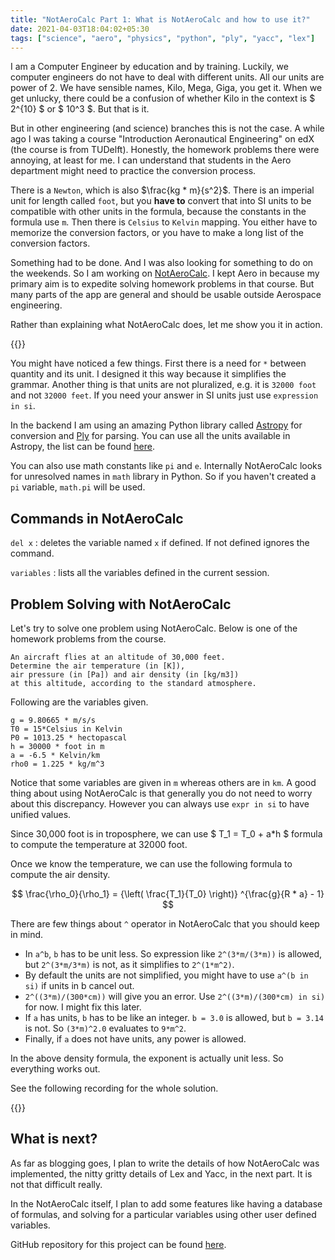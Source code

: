 ```yaml
---
title: "NotAeroCalc Part 1: What is NotAeroCalc and how to use it?"
date: 2021-04-03T18:04:02+05:30
tags: ["science", "aero", "physics", "python", "ply", "yacc", "lex"]
---
```




I am a Computer Engineer by education and by training. Luckily, we computer engineers do not have to deal with different units. All our units are power of 2. We have sensible names, Kilo, Mega, Giga, you get it. When we get unlucky, there could be a confusion of whether Kilo in the context is $ 2^{10} $ or $ 10^3 $. But that is it.

But in other engineering (and science) branches this is not the case. A while ago I was taking a course "Introduction Aeronautical Engineering" on edX (the course is from TUDelft). Honestly, the homework problems there were annoying, at least for me. I can understand that students in the Aero department might need to practice the conversion process.

There is a `Newton`, which is also $\frac{kg * m}{s^2}$. There is an imperial unit for length called `foot`, but you __have to__ convert that into SI units to be compatible with other units in the formula, because the constants in the formula use `m`. Then there is `Celsius` to `Kelvin` mapping. You either have to memorize the conversion factors, or you have to make a long list of the conversion factors.

Something had to be done. And I was also looking for something to do on the weekends. So I am working on  [NotAeroCalc](https://github.com/DhruvPatel01/NotAeroCalc/). I kept Aero in because my primary aim is to expedite solving homework problems in that course. But many parts of the app are general and should be usable outside Aerospace engineering. 

Rather than explaining what NotAeroCalc does, let me show you it in action.


{{<asciinema sYPyE91MGr9QOamVwnYThzlZN>}}

You might have noticed a few things. First there is a need for `*` between quantity and its unit. I designed it this way because it simplifies the grammar. Another thing is that units are not pluralized, e.g. it is `32000 foot` and not `32000 feet`. If you need your answer in SI units just use `expression in si`.


In the backend I am using an amazing Python library called [Astropy](https://www.astropy.org/) for conversion and [Ply](https://github.com/dabeaz/ply) for parsing. You can use all the units available in Astropy, the list can be found [here](https://docs.astropy.org/en/stable/units/).


You can also use math constants like `pi` and `e`. Internally NotAeroCalc looks for unresolved names in `math` library in Python. So if you haven't created a `pi` variable, `math.pi` will be used.

## Commands in NotAeroCalc
`del x`
: deletes the variable named `x` if defined. If not defined ignores the command.

`variables`
: lists all the variables defined in the current session.


## Problem Solving with NotAeroCalc

Let's try to solve one problem using NotAeroCalc. Below is one of the homework problems from the course.

```
An aircraft flies at an altitude of 30,000 feet. 
Determine the air temperature (in [K]), 
air pressure (in [Pa]) and air density (in [kg/m3]) 
at this altitude, according to the standard atmosphere.
```

Following are the variables given.
```
g = 9.80665 * m/s/s
T0 = 15*Celsius in Kelvin
P0 = 1013.25 * hectopascal
h = 30000 * foot in m
a = -6.5 * Kelvin/km
rho0 = 1.225 * kg/m^3
```

Notice that some variables are given in `m` whereas others are in `km`. A good thing about using NotAeroCalc is that generally you do not need to worry about this discrepancy. However you can always use `expr in si` to have unified values.

Since 30,000 foot is in troposphere, we can use $ T_1 = T_0 + a*h $ formula to compute the temperature at 32000 foot.

Once we know the temperature, we can use the following formula to compute the air density.

$$
    \frac{\rho_0}{\rho_1} = {\left( \frac{T_1}{T_0} \right)} ^{\frac{g}{R * a} - 1}
$$

There are few things about `^` operator in NotAeroCalc that you should keep in mind.
- In `a^b`, `b` has to be unit less. So expression like  `2^(3*m/(3*m))` is allowed, but `2^(3*m/3*m)` is not, as it simplifies to `2^(1*m^2)`.
- By default the units are not simplified, you might have to use `a^(b in si)` if units in b cancel out.
- `2^((3*m)/(300*cm))` will give you an error. Use `2^((3*m)/(300*cm) in si)` for now. I might fix this later.
- If `a` has units, `b` has to be like an integer. `b = 3.0` is allowed, but `b = 3.14` is not. So `(3*m)^2.0` evaluates to `9*m^2`.
- Finally, if `a` does not have units, any power is allowed.

In the above density formula, the exponent is actually unit less. So everything works out.

See the following recording for the whole solution.

{{<asciinema oTGxU3t8WOPyI6orh3W0TBMfh>}}


## What is next?
As far as blogging goes, I plan to write the details of how NotAeroCalc was implemented, the nitty gritty details of Lex and Yacc, in the next part. It is not that difficult really.

In the NotAeroCalc itself, I plan to add some features like having a database of formulas, and solving for a particular variables using other user defined variables.

GitHub repository for this project can be found [here](https://github.com/DhruvPatel01/NotAeroCalc/).